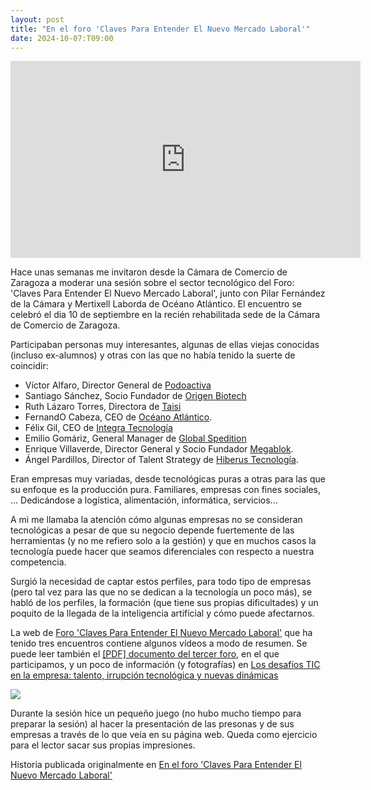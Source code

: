 ```yaml
---
layout: post
title: "En el foro 'Claves Para Entender El Nuevo Mercado Laboral'"
date: 2024-10-07:T09:00
---
```

<iframe width="560" height="315" src="https://www.youtube.com/embed/EcZqJJhVw8Q?si=r8gGw2oR3SKh0nUI" title="YouTube video player" frameborder="0" allow="accelerometer; autoplay; clipboard-write; encrypted-media; gyroscope; picture-in-picture; web-share" referrerpolicy="strict-origin-when-cross-origin" allowfullscreen></iframe>

Hace unas semanas me invitaron desde la Cámara de Comercio de Zaragoza a moderar una sesión sobre el sector tecnológico del Foro: 'Claves Para Entender El Nuevo Mercado Laboral', junto con Pilar Fernández de la Cámara y Mertixell Laborda de Océano Atlántico.
El encuentro se celebró el dia 10 de septiembre en la recién rehabilitada sede de la Cámara de Comercio de Zaragoza.

Participaban personas muy interesantes, algunas de ellas viejas conocidas (incluso ex-alumnos) y otras con las que no había tenido la suerte de coincidir:

* Víctor Alfaro, Director General de <a href="https://www.podoactiva.com/">Podoactiva</a>
* Santiago Sánchez, Socio Fundador de <a href="https://origen.bio/origen-corporacion/">Origen Biotech</a>
* Ruth Lázaro Torres, Directora de <a href="https://taisi.es/">Taisi</a>
* FernandO Cabeza, CEO de <a href="https://www.grupoceano.org/">Océano Atlántico</a>.
* Félix Gil, CEO de <a hreF="https://www.integratecnologia.es/">Integra Tecnología</a>
* Emilio Gomáriz, General Manager de <a href="https://www.globalspedition.com/en/">Global Spedition</a>
* Enrique Villaverde, Director General y Socio Fundador <a hreF="https://www.megablok.com/">Megablok</a>.
* Ángel Pardillos, Director of Talent Strategy de <a href="https://www.hiberus.com/">Hiberus Tecnología</a>.

Eran empresas muy variadas, desde tecnológicas puras a otras para las que su enfoque es la producción pura. Familiares, empresas con fines sociales, ...
Dedicándose a logística, alimentación, informática, servicios...

A mi me llamaba la atención cómo algunas empresas no se consideran tecnológicas a pesar de que su negocio depende fuertemente de las herramientas (y no me refiero solo a la gestión) y que en muchos casos la tecnología puede hacer que seamos diferenciales con respecto a nuestra competencia.

Surgió la necesidad de captar estos perfiles, para todo tipo de empresas (pero tal vez para las que no se dedican a la tecnología un poco más), se habló de los perfiles, la formación (que tiene sus propias dificultades) y un poquito de la llegada de la inteligencia artificial y cómo puede afectarnos.

La web de <a href="https://foros.camarazaragoza.com/foro-mercado-laboral/">Foro
 'Claves Para Entender El Nuevo Mercado Laboral'</a> que ha tenido tres encuentros contiene algunos vídeos a modo de resumen.
Se puede leer también el <a href="http://foros.camarazaragoza.com/wp-content/uploads/2024/09/Tercer-encuentro-Foro-Oceano-Atlantico.pdf">[PDF] documento del tercer foro</a>, en el que participamos, y un poco de información (y fotografías) en <a href="https://foros.camarazaragoza.com/el-sector-tecnologico/">Los desafíos TIC en la empresa: talento, irrupción tecnológica y nuevas dinámicas</a>

<a hreF="https://foros.camarazaragoza.com/el-sector-tecnologico/"><img src="https://foros.camarazaragoza.com/wp-content/uploads/2024/09/P1021439-1024x577.jpg"></a>

Durante la sesión hice un pequeño juego (no hubo mucho tiempo para preparar la sesión) al hacer la presentación de las presonas y de sus empresas a través de lo que veía en su página web. 
Queda como ejercicio para el lector sacar sus propias impresiones.

Historia publicada originalmente en [En el foro 'Claves Para Entender El Nuevo Mercado Laboral'](http://webdiis.unizar.es/~ftricas/blog/otros/2024-09-12-16-00.html)
